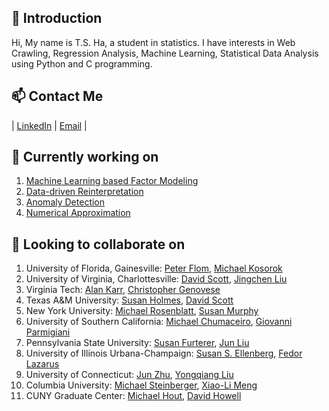 ## 👋 Introduction
Hi, My name is T.S. Ha, a student in statistics. I have interests in Web Crawling, Regression Analysis, Machine Learning, Statistical Data Analysis using Python and C programming.

## 📫 Contact Me
| [LinkedIn](https://www.linkedin.com/in/tae-sung-ha-696a5b246/) | [Email](mailto:taesung.ha97@gmail.com) |

## 🔭 Currently working on
1. [Machine Learning based Factor Modeling](https://github.com/taesungha11/Projects-TH_2023/blob/main/Machine_Learning_based_Factor_Modeling/ReadMe.md)
2. [Data-driven Reinterpretation](https://github.com/taesungha11/Projects-TH_2023/blob/main/Data_driven_Reinterpretation/ReadMe.md)
3. [Anomaly Detection](https://github.com/taesungha11/Projects-TH_2023/blob/main/Anomaly_Detection/ReadMe.md)
4. [Numerical Approximation](https://github.com/taesungha11/Projects-TH_2023/blob/main/Numerical_Approximation_to_Put_Option_Pricing_function/ReadMe.md)

## 👯 Looking to collaborate on
1. University of Florida, Gainesville: [Peter Flom](https://stat.ufl.edu/people/faculty/), [Michael Kosorok](https://stat.ufl.edu/people/faculty/)
2. University of Virginia, Charlottesville: [David Scott](https://engineering.virginia.edu/faculty/david-chen), [Jingchen Liu](https://med.virginia.edu/faculty/faculty-listing/zl3e/)
3. Virginia Tech: [Alan Karr](https://www.cals.vt.edu/about/administration/grant-alan.html), [Christopher Genovese](https://ccs.vt.edu/ccsstaff.html)
4. Texas A&M University: [Susan Holmes](https://online.stat.tamu.edu/faculty/), [David Scott](https://hmgt.tamu.edu/people/scott-david/)
5. New York University: [Michael Rosenblatt](https://tisch.nyu.edu/art-public-policy/people/faculty), [Susan Murphy](https://as.nyu.edu/departments/facultydiversity/welcome.html)
6. University of Southern California: [Michael Chumaceiro](https://dornsife.usc.edu/deib/meet-our-team/), [
Giovanni Parmigiani](https://www.hsph.harvard.edu/cancer-prevention/people/giovanni-parmigiani-phd/)
7. Pennsylvania State University: [Susan Furterer](https://science.psu.edu/stat), [Jun Liu](https://sites.psu.edu/sldm/)
8. University of Illinois Urbana-Champaign: [Susan S. Ellenberg](https://ece.illinois.edu/about/history/heads), [Fedor Lazarus](https://grainger.illinois.edu/about/directory/faculty)
9. University of Connecticut: [Jun Zhu](https://statistics.uconn.edu/person/jun-yan/), [Yongqiang Liu](https://yliu-stat.com/)
10. Columbia University: [Michael Steinberger](https://www.linkedin.com/in/michael-steinberg-24046619), [
Xiao-Li Meng](https://statistics.fas.harvard.edu/people/xiao-li-meng)
11. CUNY Graduate Center: [Michael Hout](https://www.gc.cuny.edu/sociology/faculty), [David Howell](https://www.gc.cuny.edu/people)


<!--
**taesungha11/taesungha11** is a ✨ _special_ ✨ repository because its `README.md` (this file) appears on your GitHub profile.

Here are some ideas to get you started:

- 🔭 I’m currently working on ...
- 🌱 I’m currently learning ...
- 👯 I’m looking to collaborate on ...
- 🤔 I’m looking for help with ...
- 💬 Ask me about ...
- 📫 How to reach me: ...
- 😄 Pronouns: ...
- ⚡ Fun fact: ...
-->
